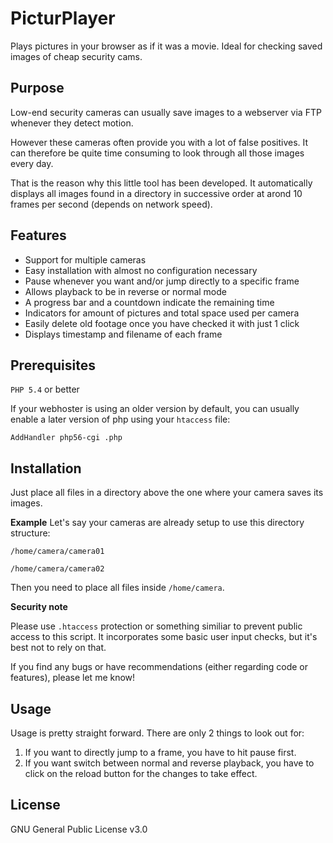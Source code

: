 # PicturPlayer
Plays pictures in your browser as if it was a movie. Ideal for checking saved images of cheap security cams.

## Purpose 
Low-end security cameras can usually save images to a webserver via FTP whenever they detect motion.

However these cameras often provide you with a lot of false positives. It can therefore be quite time consuming 
to look through all those images every day.

That is the reason why this little tool has been developed. It automatically displays all images 
found in a directory in successive order at arond 10 frames per second (depends on network speed).

## Features
- Support for multiple cameras
- Easy installation with almost no configuration necessary
- Pause whenever you want and/or jump directly to a specific frame
- Allows playback to be in reverse or normal mode
- A progress bar and a countdown indicate the remaining time
- Indicators for amount of pictures and total space used per camera
- Easily delete old footage once you have checked it with just 1 click
- Displays timestamp and filename of each frame

## Prerequisites
``PHP 5.4`` or better

If your webhoster is using an older version by default, you can usually enable a later version of php using your ``htaccess`` file:

``AddHandler php56-cgi .php``

## Installation
Just place all files in a directory above the one where your camera saves its images. 

**Example**
Let's say your cameras are already setup to use this directory structure:

``/home/camera/camera01``

``/home/camera/camera02``

Then you need to place all files inside ``/home/camera``. 

**Security note**

Please use ``.htaccess`` protection or something similiar to prevent public access to this script. 
It incorporates some basic user input checks, but it's best not to rely on that.

If you find any bugs or have recommendations (either regarding code or features), please let me know!

## Usage

Usage is pretty straight forward. There are only 2 things to look out for:

1. If you want to directly jump to a frame, you have to hit pause first.
2. If you want switch between normal and reverse playback, you have to click on the reload button 
for the changes to take effect.

## License

GNU General Public License v3.0
